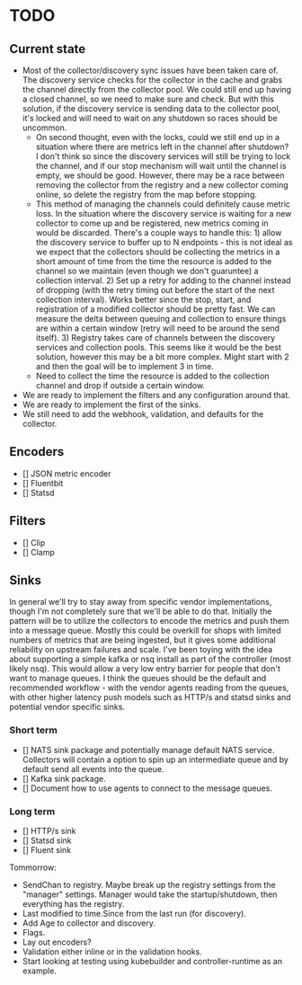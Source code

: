 # TODO


## Current state
* Most of the collector/discovery sync issues have been taken care of.  The discovery service checks for the collector in the cache and grabs the channel directly from the collector pool.  We could still end up having a closed channel, so we need to make sure and check.  But with this solution, if the discovery service is sending data to the collector pool, it's locked and will need to wait on any shutdown so races should be uncommon.
  * On second thought, even with the locks, could we still end up in a situation where there are metrics left in the channel after shutdown?  I don't think so since the discovery services will still be trying to lock the channel, and if our stop mechanism will wait until the channel is empty, we should be good.  However, there may be a race between removing the collector from the registry and a new collector coming online, so delete the registry from the map before stopping.
  * This method of managing the channels could definitely cause metric loss. In the situation where the discovery service is waiting for a new collector to come up and be registered, new metrics coming in would be discarded.  There's a couple ways to handle this: 1) allow the discovery service to buffer up to N endpoints - this is not ideal as we expect that the collectors should be collecting the metrics in a short amount of time from the time the resource is added to the channel so we maintain (even though we don't guaruntee) a collection interval.  2) Set up a retry for adding to the channel instead of dropping (with the retry timing out before the start of the next collection interval).  Works better since the stop, start, and registration of a modified collector should be pretty fast.  We can measure the delta between queuing and collection to ensure things are within a certain window (retry will need to be around the send itself).  3) Registry takes care of channels between the discovery services and collection pools.  This seems like it would be the best solution, however this may be a bit more complex.  Might start with 2 and then the goal will be to implement 3 in time.
  * Need to collect the time the resource is added to the collection channel and drop if outside a certain window.
* We are ready to implement the filters and any configuration around that.
* We are ready to implement the first of the sinks.
* We still need to add the webhook, validation, and defaults for the collector.

## Encoders
* [] JSON metric encoder
* [] Fluentbit
* [] Statsd

## Filters
* [] Clip
* [] Clamp

## Sinks

In general we'll try to stay away from specific vendor implementations, though I'm not completely sure that we'll be able to do that.  Initially the pattern will be to utilize the collectors to encode the metrics and push them into a message queue.  Mostly this could be overkill for shops with limited numbers of metrics that are being ingested, but it gives some additional reliability on upstream failures and scale.  I've been toying with the idea about supporting a simple kafka or nsq install as part of the controller (most likely nsq).  This would allow a very low entry barrier for people that don't want to manage queues.  I think the queues should be the default and recommended workflow - with the vendor agents reading from the queues, with other higher latency push models such as HTTP/s and statsd sinks and potential vendor specific sinks.

### Short term
* [] NATS sink package and potentially manage default NATS service.  Collectors will contain a option to spin up an intermediate queue and by default send all events into the queue.
* [] Kafka sink package.
* [] Document how to use agents to connect to the message queues.

### Long term
* [] HTTP/s sink
* [] Statsd sink
* [] Fluent sink


Tommorrow:
* SendChan to registry. Maybe break up the registry settings from the "manager" settings.  Manager would take the startup/shutdown, then everything has the registry.
* Last modified to time.Since from the last run (for discovery).
* Add Age to collector and discovery.
* Flags.
* Lay out encoders?
* Validation either inline or in the validation hooks.
* Start looking at testing using kubebuilder and controller-runtime as an example.